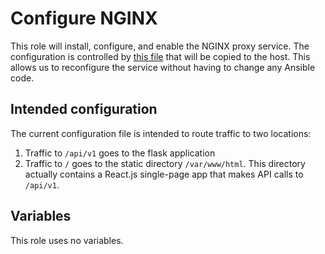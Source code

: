 # Configure NGINX

This role will install, configure, and enable the NGINX proxy service. The configuration is controlled by [this file](./files/nginx.conf) that will be copied to the host. This allows us to reconfigure the service without having to change any Ansible code.

## Intended configuration

The current configuration file is intended to route traffic to two locations:
1. Traffic to `/api/v1` goes to the flask application
1. Traffic to `/` goes to the static directory `/var/www/html`. This directory actually contains a React.js single-page app that makes API calls to `/api/v1`.

## Variables

This role uses no variables.
